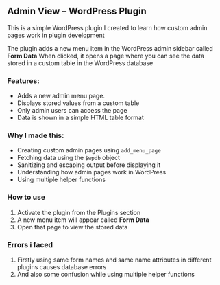 
## Admin View – WordPress Plugin

This is a simple WordPress plugin I created to learn how custom admin pages work in plugin development

The plugin adds a new menu item in the WordPress admin sidebar called **Form Data** When clicked, it opens a page where you can see the data stored in a custom table in the WordPress database

### Features:

* Adds a new admin menu page.
* Displays stored values from a custom table
* Only admin users can access the page
* Data is shown in a simple HTML table format

### Why I made this:

* Creating custom admin pages using `add_menu_page`
* Fetching data using the `$wpdb` object
* Sanitizing and escaping output before displaying it
* Understanding how admin pages work in WordPress
* Using multiple helper functions

### How to use

1. Activate the plugin from the Plugins section
2. A new menu item will appear called **Form Data**
3. Open that page to view the stored data

### Errors i faced

1. Firstly using same form names and same name attributes in different plugins causes database errors
2. And also some confusion while using multiple helper functions